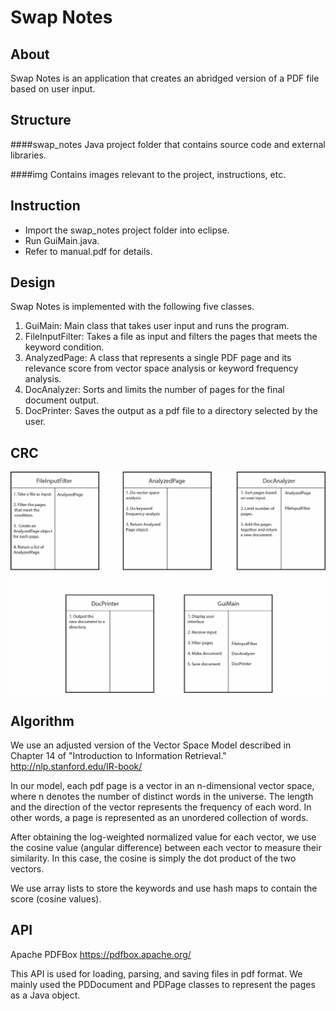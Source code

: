 # Swap Notes

## About
Swap Notes is an application that creates an abridged version of a PDF file based on user input. 


## Structure

####swap_notes
Java project folder that contains source code and external libraries.

####img
Contains images relevant to the project, instructions, etc.


## Instruction

- Import the swap_notes project folder into eclipse.
- Run GuiMain.java.
- Refer to manual.pdf for details.


## Design

Swap Notes is implemented with the following five classes.

1. GuiMain: Main class that takes user input and runs the program.
2. FileInputFilter: Takes a file as input and filters the pages that meets the keyword condition.
3. AnalyzedPage: A class that represents a single PDF page and its relevance score from vector space analysis or keyword frequency analysis. 
4. DocAnalyzer: Sorts and limits the number of pages for the final document output.
5. DocPrinter: Saves the output as a pdf file to a directory selected by the user.


## CRC

![alt tag](https://github.com/cit-upenn/cit-591-projects-fall-2016-swap_notes/blob/master/img/crc.png)


## Algorithm

We use an adjusted version of the Vector Space Model described in Chapter 14 of "Introduction to Information Retrieval." http://nlp.stanford.edu/IR-book/

In our model, each pdf page is a vector in an n-dimensional vector space, where n denotes the number of distinct words in the universe. The length and the direction of the vector represents the frequency of each word. In other words, a page is represented as an unordered collection of words. 

After obtaining the log-weighted normalized value for each vector, we use the cosine value (angular difference) between each vector to measure their similarity. In this case, the cosine is simply the dot product of the two vectors.

We use array lists to store the keywords and use hash maps to contain the score (cosine values).


## API

Apache PDFBox 
https://pdfbox.apache.org/

This API is used for loading, parsing, and saving files in pdf format.
We mainly used the PDDocument and PDPage classes to represent the pages as a Java object.
